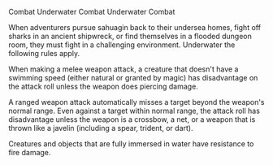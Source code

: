 Combat
Underwater Combat
Underwater Combat
        <p>
          When adventurers pursue sahuagin back to their undersea homes, fight off sharks in an ancient shipwreck, or find themselves in a flooded dungeon room, they must fight in a challenging environment. Underwater the following rules apply.
        </p>
        <p>
          When making a melee weapon attack, a creature that doesn't have a swimming speed (either natural or granted by magic) has disadvantage on the attack roll unless the weapon does piercing damage.
        </p>
        <p>
          A ranged weapon attack automatically misses a target beyond the weapon's normal range. Even against a target within normal range, the attack roll has disadvantage unless the weapon is a crossbow, a net, or a weapon that is thrown like a javelin (including a spear, trident, or dart).
        </p>
        <p>
          Creatures and objects that are fully immersed in water have resistance to fire damage.
        </p>
